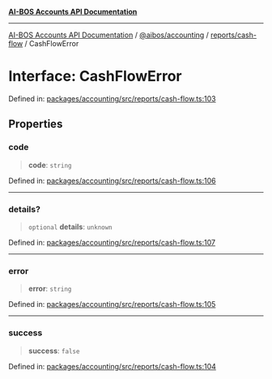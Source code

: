 [**AI-BOS Accounts API Documentation**](../../../../../README.md)

***

[AI-BOS Accounts API Documentation](../../../../../README.md) / [@aibos/accounting](../../../README.md) / [reports/cash-flow](../README.md) / CashFlowError

# Interface: CashFlowError

Defined in: [packages/accounting/src/reports/cash-flow.ts:103](https://github.com/pohlai88/accounts/blob/48103fb36d28b2b9bfb33472b6de2f719773cde9/packages/accounting/src/reports/cash-flow.ts#L103)

## Properties

### code

> **code**: `string`

Defined in: [packages/accounting/src/reports/cash-flow.ts:106](https://github.com/pohlai88/accounts/blob/48103fb36d28b2b9bfb33472b6de2f719773cde9/packages/accounting/src/reports/cash-flow.ts#L106)

***

### details?

> `optional` **details**: `unknown`

Defined in: [packages/accounting/src/reports/cash-flow.ts:107](https://github.com/pohlai88/accounts/blob/48103fb36d28b2b9bfb33472b6de2f719773cde9/packages/accounting/src/reports/cash-flow.ts#L107)

***

### error

> **error**: `string`

Defined in: [packages/accounting/src/reports/cash-flow.ts:105](https://github.com/pohlai88/accounts/blob/48103fb36d28b2b9bfb33472b6de2f719773cde9/packages/accounting/src/reports/cash-flow.ts#L105)

***

### success

> **success**: `false`

Defined in: [packages/accounting/src/reports/cash-flow.ts:104](https://github.com/pohlai88/accounts/blob/48103fb36d28b2b9bfb33472b6de2f719773cde9/packages/accounting/src/reports/cash-flow.ts#L104)
